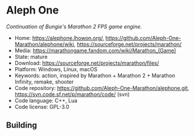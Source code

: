 # Aleph One

_Continuation of Bungie's Marathon 2 FPS game engine._

- Home: https://alephone.lhowon.org/, https://github.com/Aleph-One-Marathon/alephone/wiki, https://sourceforge.net/projects/marathon/
- Media: https://marathongame.fandom.com/wiki/Marathon_(Game)
- State: mature
- Download: https://sourceforge.net/projects/marathon/files/
- Platform: Windows, Linux, macOS
- Keywords: action, inspired by Marathon + Marathon 2 + Marathon Infinity, remake, shooter
- Code repository: https://github.com/Aleph-One-Marathon/alephone.git, https://svn.code.sf.net/p/marathon/code/ (svn)
- Code language: C++, Lua
- Code license: GPL-3.0

## Building

